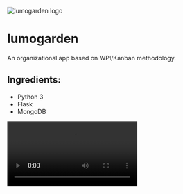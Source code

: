 ![lumogarden logo](https://github.com/thomasoflight/lumogarden/blob/develop/logo_splash_A_02.png)

lumogarden
============

An organizational app based on WPI/Kanban methodology. 

Ingredients: 
-----------

- Python 3
- Flask
- MongoDB

![lumogarden blocks](https://github.com/thomasoflight/lumogarden/blob/develop/assets/lumogarden_concept_proof.mov)
